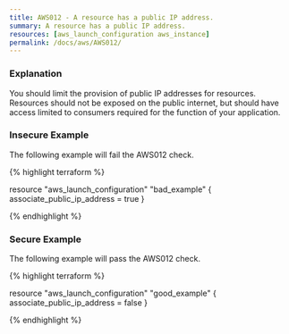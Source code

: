 ```yaml
---
title: AWS012 - A resource has a public IP address.
summary: A resource has a public IP address. 
resources: [aws_launch_configuration aws_instance] 
permalink: /docs/aws/AWS012/
---
```

### Explanation


You should limit the provision of public IP addresses for resources. Resources should not be exposed on the public internet, but should have access limited to consumers required for the function of your application. 



### Insecure Example

The following example will fail the AWS012 check.

{% highlight terraform %}

resource "aws_launch_configuration" "bad_example" {
	associate_public_ip_address = true
}

{% endhighlight %}



### Secure Example

The following example will pass the AWS012 check.

{% highlight terraform %}

resource "aws_launch_configuration" "good_example" {
	associate_public_ip_address = false
}

{% endhighlight %}



